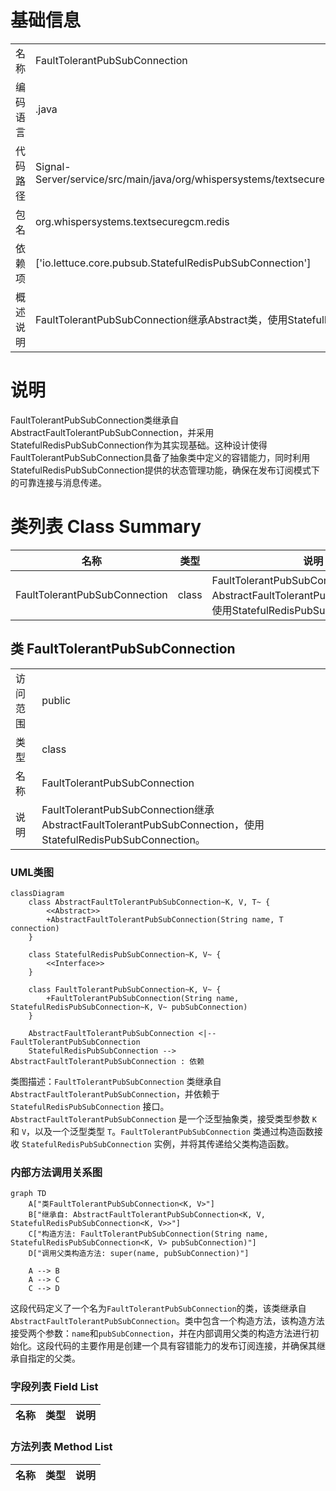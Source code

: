 # 基础信息

|      |      |
|------|------|
| 名称 | FaultTolerantPubSubConnection |
| 编码语言 | .java |
| 代码路径 | Signal-Server/service/src/main/java/org/whispersystems/textsecuregcm/redis/FaultTolerantPubSubConnection.java |
| 包名 | org.whispersystems.textsecuregcm.redis |
| 依赖项 | ['io.lettuce.core.pubsub.StatefulRedisPubSubConnection'] |
| 概述说明 | FaultTolerantPubSubConnection继承Abstract类，使用StatefulRedisPubSubConnection。 |

# 说明

FaultTolerantPubSubConnection类继承自AbstractFaultTolerantPubSubConnection，并采用StatefulRedisPubSubConnection作为其实现基础。这种设计使得FaultTolerantPubSubConnection具备了抽象类中定义的容错能力，同时利用StatefulRedisPubSubConnection提供的状态管理功能，确保在发布订阅模式下的可靠连接与消息传递。

# 类列表 Class Summary

| 名称   | 类型  | 说明 |
|-------|------|-------------|
| FaultTolerantPubSubConnection | class | FaultTolerantPubSubConnection继承AbstractFaultTolerantPubSubConnection，使用StatefulRedisPubSubConnection。 |



## 类 FaultTolerantPubSubConnection

|      |      |
|------|------|
| 访问范围 | public |
| 类型 | class |
| 名称 | FaultTolerantPubSubConnection |
| 说明 | FaultTolerantPubSubConnection继承AbstractFaultTolerantPubSubConnection，使用StatefulRedisPubSubConnection。 |


### UML类图

```mermaid
classDiagram
    class AbstractFaultTolerantPubSubConnection~K, V, T~ {
        <<Abstract>>
        +AbstractFaultTolerantPubSubConnection(String name, T connection)
    }

    class StatefulRedisPubSubConnection~K, V~ {
        <<Interface>>
    }

    class FaultTolerantPubSubConnection~K, V~ {
        +FaultTolerantPubSubConnection(String name, StatefulRedisPubSubConnection~K, V~ pubSubConnection)
    }

    AbstractFaultTolerantPubSubConnection <|-- FaultTolerantPubSubConnection
    StatefulRedisPubSubConnection --> AbstractFaultTolerantPubSubConnection : 依赖
```

类图描述：`FaultTolerantPubSubConnection` 类继承自 `AbstractFaultTolerantPubSubConnection`，并依赖于 `StatefulRedisPubSubConnection` 接口。`AbstractFaultTolerantPubSubConnection` 是一个泛型抽象类，接受类型参数 `K` 和 `V`，以及一个泛型类型 `T`。`FaultTolerantPubSubConnection` 类通过构造函数接收 `StatefulRedisPubSubConnection` 实例，并将其传递给父类构造函数。


### 内部方法调用关系图

```mermaid
graph TD
    A["类FaultTolerantPubSubConnection<K, V>"]
    B["继承自: AbstractFaultTolerantPubSubConnection<K, V, StatefulRedisPubSubConnection<K, V>>"]
    C["构造方法: FaultTolerantPubSubConnection(String name, StatefulRedisPubSubConnection<K, V> pubSubConnection)"]
    D["调用父类构造方法: super(name, pubSubConnection)"]

    A --> B
    A --> C
    C --> D
```

这段代码定义了一个名为`FaultTolerantPubSubConnection`的类，该类继承自`AbstractFaultTolerantPubSubConnection`。类中包含一个构造方法，该构造方法接受两个参数：`name`和`pubSubConnection`，并在内部调用父类的构造方法进行初始化。这段代码的主要作用是创建一个具有容错能力的发布订阅连接，并确保其继承自指定的父类。

### 字段列表 Field List

| 名称  | 类型  | 说明 |
|-------|-------|------|

### 方法列表 Method List

| 名称  | 类型  | 说明 |
|-------|-------|------|




